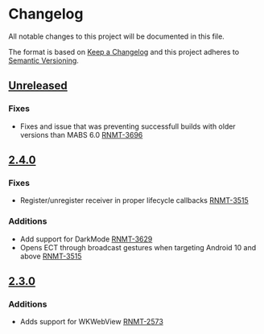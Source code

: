 # Changelog
All notable changes to this project will be documented in this file.

The format is based on [Keep a Changelog](http://keepachangelog.com/en/1.0.0/) and this project adheres to [Semantic Versioning](http://semver.org/spec/v2.0.0.html).

## [Unreleased]
### Fixes
- Fixes and issue that was preventing successfull builds with older versions than MABS 6.0 [RNMT-3696](https://outsystemsrd.atlassian.net/browse/RNMT-3696)

## [2.4.0]
### Fixes
- Register/unregister receiver in proper lifecycle callbacks [RNMT-3515](https://outsystemsrd.atlassian.net/browse/RNMT-3515)

### Additions
- Add support for DarkMode [RNMT-3629](https://outsystemsrd.atlassian.net/browse/RNMT-3629)
- Opens ECT through broadcast gestures when targeting Android 10 and above [RNMT-3515](https://outsystemsrd.atlassian.net/browse/RNMT-3515)

## [2.3.0]
### Additions
- Adds support for WKWebView [RNMT-2573](https://outsystemsrd.atlassian.net/browse/RNMT-2573)

[Unreleased]: https://github.com/OutSystems/Cordova-OutSystems-AppFeedback/compare/2.4.0...HEAD
[2.4.0]: https://github.com/OutSystems/Cordova-OutSystems-AppFeedback/compare/2.3.0...2.4.0
[2.3.0]: https://github.com/OutSystems/Cordova-OutSystems-AppFeedback/compare/2.2.1...2.3.0
